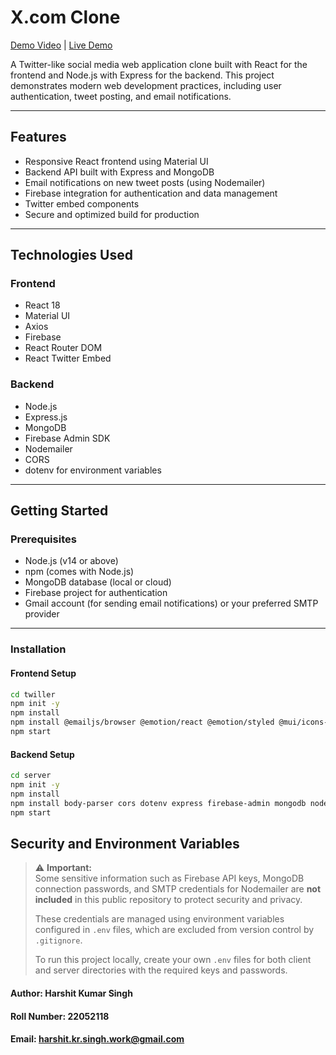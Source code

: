 # X.com Clone

[Demo Video](https://drive.google.com/file/d/15VPp4y_uZ3z_dIpNzyszj6KJ0H1tTsqh/view) | [Live Demo](https://clone-x-com.netlify.app/)

A Twitter-like social media web application clone built with React for the frontend and Node.js with Express for the backend. This project demonstrates modern web development practices, including user authentication, tweet posting, and email notifications.

---

## Features

- Responsive React frontend using Material UI  
- Backend API built with Express and MongoDB  
- Email notifications on new tweet posts (using Nodemailer)  
- Firebase integration for authentication and data management  
- Twitter embed components  
- Secure and optimized build for production  

---

## Technologies Used

### Frontend

- React 18  
- Material UI  
- Axios  
- Firebase  
- React Router DOM  
- React Twitter Embed  

### Backend

- Node.js  
- Express.js  
- MongoDB  
- Firebase Admin SDK  
- Nodemailer  
- CORS  
- dotenv for environment variables  

---

## Getting Started

### Prerequisites

- Node.js (v14 or above)  
- npm (comes with Node.js)  
- MongoDB database (local or cloud)  
- Firebase project for authentication  
- Gmail account (for sending email notifications) or your preferred SMTP provider  

---

### Installation

#### Frontend Setup

```bash
cd twiller
npm init -y
npm install
npm install @emailjs/browser @emotion/react @emotion/styled @mui/icons-material @mui/material @testing-library/jest-dom @testing-library/react @testing-library/user-event axios caniuse-lite firebase moment react react-copy-to-clipboard react-dom react-google-button react-redux react-router-dom react-scripts react-twitter-embed web-vitals
npm start
```

#### Backend Setup
```bash
cd server
npm init -y
npm install
npm install body-parser cors dotenv express firebase-admin mongodb nodemailer nodemon
npm start
```

## Security and Environment Variables

> ⚠️ **Important:**  
> Some sensitive information such as Firebase API keys, MongoDB connection passwords, and SMTP credentials for Nodemailer are **not included** in this public repository to protect security and privacy.  
>  
> These credentials are managed using environment variables configured in `.env` files, which are excluded from version control by `.gitignore`.  
>  
> To run this project locally, create your own `.env` files for both client and server directories with the required keys and passwords.



#### Author: Harshit Kumar Singh
#### Roll Number: 22052118
#### Email: harshit.kr.singh.work@gmail.com
